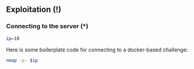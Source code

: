 ## Exploitation (!)

### Connecting to the server (*)

```bash
ip=10
```

Here is some boilerplate code for connecting to a docker-based challenge:

```bash
nmap -p- $ip
```
